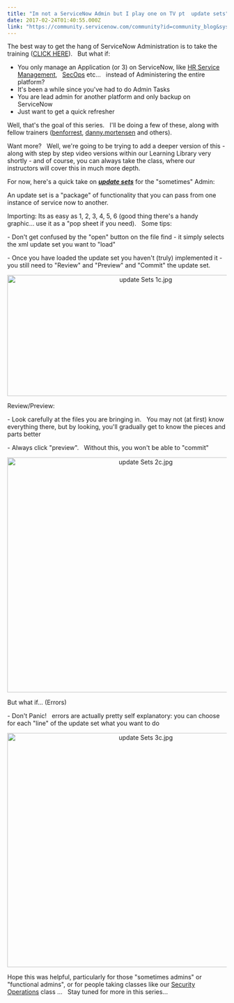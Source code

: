 ```yaml
---
title: "Im not a ServiceNow Admin but I play one on TV pt  update sets"
date: 2017-02-24T01:40:55.000Z
link: "https://community.servicenow.com/community?id=community_blog&sys_id=168c2ae1dbd0dbc01dcaf3231f96191f"
---
```

<p>The best way to get the hang of ServiceNow Administration is to take the training (<a title="artnerportal.service-now.com/sys_report_display.do?sysparm_report_id=675dd55b6f6906004dd94ad44b3ee411" href="https://partnerportal.service-now.com/sys_report_display.do?sysparm_report_id=675dd55b6f6906004dd94ad44b3ee411">CLICK HERE</a>).   But what if:</p><ul><li>You only manage an Application (or 3) on ServiceNow, like <a title="w.servicenow.com/solutions/hrms.html" href="http://www.servicenow.com/solutions/hrms.html">HR Service Management</a>,   <a title="w.servicenow.com/solutions/security-incidents.html" href="http://www.servicenow.com/solutions/security-incidents.html">SecOps</a> etc...   instead of Administering the entire platform?</li><li> It's been a while since you've had to do Admin Tasks </li><li> You are lead admin for another platform and only backup on ServiceNow </li><li> Just want to get a quick refresher </li></ul><p>Well, that's the goal of this series.   I'll be doing a few of these, along with fellow trainers (<a title="benforrest" __default_attr="58901" __jive_macro_name="user" class="jive-link-profile-small jive_macro jive_macro_user" data-id="58901" data-objecttype="3" data-orig-content="benforrest" data-renderedposition="149.984375_559.421875_83_16" data-type="person" href="/community?id=community_user_profile&user=fb9e022ddbd41fc09c9ffb651f961975">benforrest</a>, <a title="danny.mortensen" __default_attr="27220" __jive_macro_name="user" class="jive-link-profile-small jive_macro jive_macro_user" data-id="27220" data-objecttype="3" data-orig-content="danny.mortensen" data-renderedposition="149.984375_649.984375_127_16" data-type="person" href="/community?id=community_user_profile&user=fb449a61db5c1fc09c9ffb651f96193b">danny.mortensen</a> and others).   </p><p>Want more?   Well, we're going to be trying to add a deeper version of this - along with step by step video versions within our Learning Library very shortly - and of course, you can always take the class, where our instructors will cover this in much more depth. </p><p>For now, here's a quick take on <em style="text-decoration: underline;"><strong>update sets</strong></em> for the "sometimes" Admin: </p><p>An update set is a "package" of functionality that you can pass from one instance of service now to another. </p><p>Importing: Its as easy as 1, 2, 3, 4, 5, 6 (good thing there's a handy graphic… use it as a "pop sheet if you need).   Some tips: </p><p> - Don't get confused by the "open" button on the file find - it simply selects the xml update set you want to "load" </p><p> - Once you have loaded the update set you haven't (truly) implemented it - you still need to "Review" and "Preview" and "Commit" the update set. </p><p style="text-align: center;"><img  alt="update Sets 1c.jpg" class="image-1 jive-image" src="6a68c84adbd81304b322f4621f9619ae.iix" style="width: 620px; height: 278px;"/></p><p>Review/Preview: </p><p> - Look carefully at the files you are bringing in.   You may not (at first) know everything there, but by looking, you'll gradually get to know the pieces and parts better </p><p> - Always click "preview".   Without this, you won't be able to "commit" </p><p style="text-align: center;"><img  alt="update Sets 2c.jpg" class="image-2 jive-image" src="e0e32b7ddb9093049c9ffb651f96199b.iix" style="width: 620px; height: 540px;"/></p><p>But what if… (Errors) </p><p> - Don't Panic!   errors are actually pretty self explanatory: you can choose for each "line" of the update set what you want to do </p><p style="text-align: center;"><img  alt="update Sets 3c.jpg" class="image-3 jive-image" src="bb98010edb1413043eb27a9e0f961963.iix" style="width: 620px; height: 538px;"/></p><p></p><p></p><p>Hope this was helpful, particularly for those "sometimes admins" or "functional admins", or for people taking classes like our <a title="ervicenow.sabacloud.com/Saba/Web_spf/NA1PRD0015/common/ledetail/ES-SN-OPS" href="https://servicenow.sabacloud.com/Saba/Web_spf/NA1PRD0015/common/ledetail/ES-SN-OPS">Security Operations</a> class …   Stay tuned for more in this series... </p>